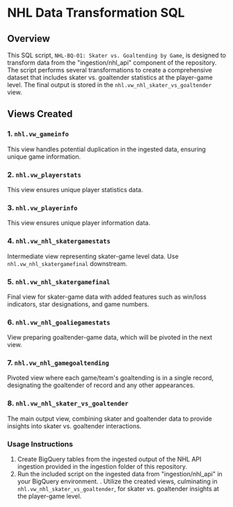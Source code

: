 # NHL Data Transformation SQL

## Overview
This SQL script, `NHL-BQ-01: Skater vs. Goaltending by Game`, is designed to transform data from the "ingestion/nhl_api" component of the repository. The script performs several transformations to create a comprehensive dataset that includes skater vs. goaltender statistics at the player-game level. The final output is stored in the `nhl.vw_nhl_skater_vs_goaltender` view.

## Views Created

### 1. `nhl.vw_gameinfo`
This view handles potential duplication in the ingested data, ensuring unique game information.

### 2. `nhl.vw_playerstats`
This view ensures unique player statistics data.

### 3. `nhl.vw_playerinfo`
This view ensures unique player information data.

### 4. `nhl.vw_nhl_skatergamestats`
Intermediate view representing skater-game level data. Use `nhl.vw_nhl_skatergamefinal` downstream.

### 5. `nhl.vw_nhl_skatergamefinal`
Final view for skater-game data with added features such as win/loss indicators, star designations, and game numbers.

### 6. `nhl.vw_nhl_goaliegamestats`
View preparing goaltender-game data, which will be pivoted in the next view.

### 7. `nhl.vw_nhl_gamegoaltending`
Pivoted view where each game/team's goaltending is in a single record, designating the goaltender of record and any other appearances.

### 8. `nhl.vw_nhl_skater_vs_goaltender`
The main output view, combining skater and goaltender data to provide insights into skater vs. goaltender interactions.

### Usage Instructions
1. Create BigQuery tables from the ingested output of the NHL API ingestion provided in the ingestion folder of this repository.
2. Run the included script on the ingested data from "ingestion/nhl_api" in your BigQuery environment.
. Utilize the created views, culminating in `nhl.vw_nhl_skater_vs_goaltender`, for skater vs. goaltender insights at the player-game level.
